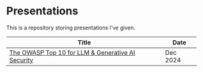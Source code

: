 # Presentations

This is a repository storing presentations I've given.

| Title                                             | Date     |
| ------------------------------------------------- | -------- |
| [The OWASP Top 10 for LLM & Generative AI Security](https://github.com/flyingdan/presentations/blob/main/202412-owasp_top_10_llm.pdf) | Dec 2024 |
